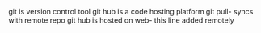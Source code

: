 git is version control tool
git hub is a code hosting platform
git pull- syncs with remote repo
git hub is hosted on web- this line added remotely
